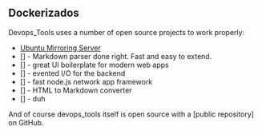 ## Dockerizados 

Devops_Tools uses a number of open source projects to work properly:


- [Ubuntu Mirroring Server](https://github.com/pro-public/linux-apt-mirror.git)
- [] - Markdown parser done right. Fast and easy to extend.
- [] - great UI boilerplate for modern web apps
- [] - evented I/O for the backend
- [] - fast node.js network app framework 
- [] - HTML
to Markdown converter
- [] - duh

And of course devops_tools itself is open source with a [public repository]
 on GitHub.
